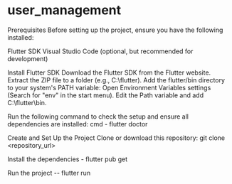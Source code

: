 # user_management

Prerequisites
Before setting up the project, ensure you have the following installed:

Flutter SDK
Visual Studio Code (optional, but recommended for development)

Install Flutter SDK
Download the Flutter SDK from the Flutter website.
Extract the ZIP file to a folder (e.g., C:\flutter).
Add the flutter/bin directory to your system's PATH variable:
Open Environment Variables settings (Search for "env" in the start menu).
Edit the Path variable and add C:\flutter\bin.

Run the following command to check the setup and ensure all dependencies are installed:
cmd - flutter doctor

Create and Set Up the Project
Clone or download this repository:
git clone <repository_url>

Install the dependencies - flutter pub get 

Run the project -- flutter run 

